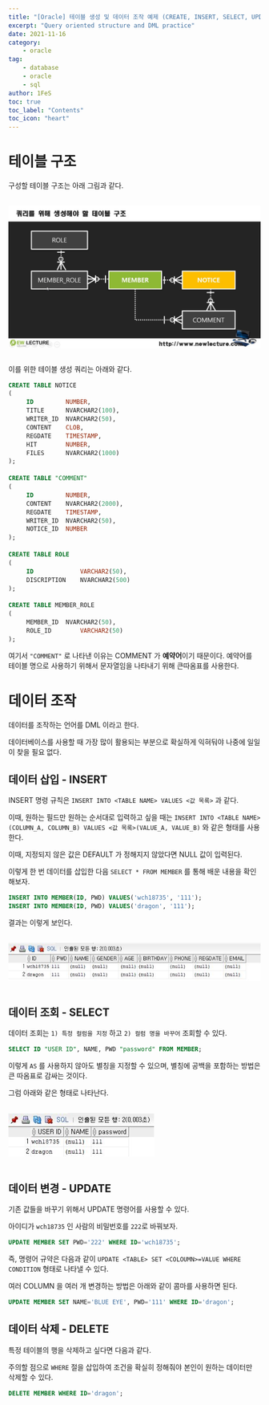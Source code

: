 ```yaml
---
title: "[Oracle] 테이블 생성 및 데이터 조작 예제 (CREATE, INSERT, SELECT, UPDATE, DELETE)"
excerpt: "Query oriented structure and DML practice"
date: 2021-11-16
category:
    - oracle
tag:
    - database
    - oracle
    - sql
author: 1FeS
toc: true
toc_label: "Contents"
toc_icon: "heart"
---
```


# 테이블 구조

구성할 테이블 구조는 아래 그림과 같다.

<br/>
<img src="/_img/2021-11-16/table_structure.jpg" style="margin: atuo auto; display: block;">
<br/>

이를 위한 테이블 생성 쿼리는 아래와 같다.

```sql
CREATE TABLE NOTICE
(
     ID		    NUMBER,
     TITLE 		NVARCHAR2(100),
     WRITER_ID	NVARCHAR2(50),
     CONTENT	CLOB,
     REGDATE  	TIMESTAMP,
     HIT		NUMBER,
     FILES		NVARCHAR2(1000)
);

CREATE TABLE "COMMENT"
(
     ID		    NUMBER,
     CONTENT	NVARCHAR2(2000),
     REGDATE  	TIMESTAMP,
     WRITER_ID	NVARCHAR2(50),
     NOTICE_ID	NUMBER
);

CREATE TABLE ROLE
(
     ID		        VARCHAR2(50),
     DISCRIPTION 	NVARCHAR2(500)
);

CREATE TABLE MEMBER_ROLE
(
     MEMBER_ID	NVARCHAR2(50),
     ROLE_ID		VARCHAR2(50)
);
```

여기서 `"COMMENT"` 로 나타낸 이유는 COMMENT 가 **예약어**이기 때문이다. 예약어를 테이블 명으로 사용하기 위해서 문자열임을 나타내기 위해 큰따옴표를 사용한다.

# 데이터 조작

데이터를 조작하는 언어를 DML 이라고 한다.

데이터베이스를 사용할 때 가장 많이 활용되는 부분으로 확실하게 익혀둬야 나중에 일일이 찾을 필요 없다.

## 데이터 삽입 - INSERT

INSERT 명령 규칙은 `INSERT INTO <TABLE NAME> VALUES <값 목록>` 과 같다.

이때, 원하는 필드만 원하는 순서대로 입력하고 싶을 때는 `INSERT INTO <TABLE NAME>(COLUMN_A, COLUMN_B) VALUES <값 목록>(VALUE_A, VALUE_B)` 와 같은 형태를 사용한다.

이때, 지정되지 않은 값은 DEFAULT 가 정해지지 않았다면 NULL 값이 입력된다.

이렇게 한 번 데이터를 삽입한 다음 `SELECT * FROM MEMBER` 를 통해 배운 내용을 확인해보자.

```sql
INSERT INTO MEMBER(ID, PWD) VALUES('wch18735', '111');
INSERT INTO MEMBER(ID, PWD) VALUES('dragon', '111');
```

결과는 이렇게 보인다.

<br/>
<img src="/_img/2021-11-16/member_select_all.jpg" style="margin: atuo auto; display: block;">
<br/>

## 데이터 조회 - SELECT

데이터 조회는 `1) 특정 컬럼을 지정` 하고 `2) 컬럼 명을 바꾸어` 조회할 수 있다.

```sql
SELECT ID "USER ID", NAME, PWD "password" FROM MEMBER;
```

이렇게 `AS` 를 사용하지 않아도 별칭을 지정할 수 있으며, 별칭에 공백을 포함하는 방법은 큰 따옴표로 감싸는 것이다.

그럼 아래와 같은 형태로 나타난다.

<br/>
<img src="/_img/2021-11-16/member_select_col.jpg" style="margin: atuo auto; display: block;">
<br/>

## 데이터 변경 - UPDATE

기존 값들을 바꾸기 위해서 UPDATE 명령어를 사용할 수 있다.

아이디가 `wch18735` 인 사람의 비밀번호를 `222`로 바꿔보자.

```sql
UPDATE MEMBER SET PWD='222' WHERE ID='wch18735';
```

즉, 명령어 규약은 다음과 같이 `UPDATE <TABLE> SET <COLOUMN>=VALUE WHERE CONDITION` 형태로 나타낼 수 있다.

여러 COLUMN 을 여러 개 변경하는 방법은 아래와 같이 콤마를 사용하면 된다.

```sql
UPDATE MEMBER SET NAME='BLUE EYE', PWD='111' WHERE ID='dragon';
```

## 데이터 삭제 - DELETE

특정 테이블의 행을 삭제하고 싶다면 다음과 같다.

주의할 점으로 `WHERE` 절을 삽입하여 조건을 확실히 정해줘야 본인이 원하는 데이터만 삭제할 수 있다.

```sql
DELETE MEMBER WHERE ID='dragon';
```